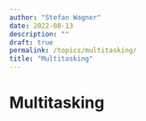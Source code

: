 ```yaml
---
author: "Stefan Wagner"
date: 2022-08-13
description: ""
draft: true
permalink: /topics/multitasking/
title: "Multitasking"
---
```


# Multitasking
